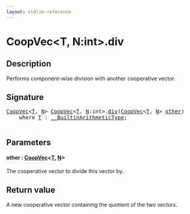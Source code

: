 ```yaml
---
layout: stdlib-reference
---
```


# CoopVec\<T, N:int\>\.div

## Description

Performs component-wise division with another cooperative vector.



## Signature 

<pre>
<a href="../types/coopvec-04/index.html" class="code_type">CoopVec</a>&lt;<a href="../types/coopvec-04/index.html#typeparam-T" class="code_type">T</a>, <a href="../types/coopvec-04/index.html#decl-N" class="code_var">N</a>&gt; <a href="../types/coopvec-04/index.html" class="code_type">CoopVec</a>&lt;<a href="../types/coopvec-04/index.html#typeparam-T" class="code_type">T</a>, <a href="../types/coopvec-04/index.html#decl-N" class="code_var">N</a>:<span class="code_keyword">int</span>&gt;.<a href="div.html">div</a>(<a href="../types/coopvec-04/index.html" class="code_type">CoopVec</a>&lt;<a href="../types/coopvec-04/index.html#typeparam-T" class="code_type">T</a>, <a href="../types/coopvec-04/index.html#decl-N" class="code_var">N</a>&gt; <a href="div.html#decl-other" class="code_param">other</a>)
    <span class='code_keyword'>where</span> <a href="../types/coopvec-04/index.html#typeparam-T" class="code_type">T</a> : <a href="../interfaces/0_builtinarithmetictype-029j/index.html" class="code_type">__BuiltinArithmeticType</a>;

</pre>

## Parameters

####  <a id="decl-other"></a>other  : [CoopVec](../types/coopvec-04/index.html)\<[T](../types/coopvec-04/index.html#typeparam-T), [N](../types/coopvec-04/index.html#decl-N)\>
The cooperative vector to divide this vector by.


## Return value
A new cooperative vector containing the quotient of the two vectors.


